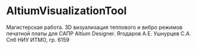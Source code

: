 AltiumVisualizationTool
=======================

Магистерская работа. 3D визуализация теплового и вибро режимов печатной платы для САПР Altium Designer. Ягодаров А.Е. Ушнурцев С.А. Спб НИУ ИТМО, гр. 6159